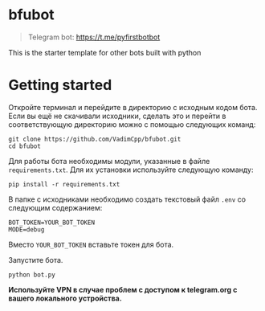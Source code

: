 # bfubot

> Telegram bot: https://t.me/pyfirstbotbot

This is the starter template for other bots built with python

# Getting started

Откройте терминал и перейдите в директорию с исходным кодом бота. Если вы ещё не скачивали исходники, сделать это и перейти в соответствующую директорию можно с помощью следующих команд:
```
git clone https://github.com/VadimCpp/bfubot.git
cd bfubot
```

Для работы бота необходимы модули, указанные в файле `requirements.txt`. Для их установки используйте следующую команду:
```
pip install -r requirements.txt
```

В папке с исходниками необходимо создать текстовый файл `.env` со следующим содержанием:
```
BOT_TOKEN=YOUR_BOT_TOKEN
MODE=debug
```
Вместо `YOUR_BOT_TOKEN` вставьте токен для бота.

Запустите бота.
```
python bot.py
```

**Используйте VPN в случае проблем с доступом к telegram.org с вашего локального устройства.**